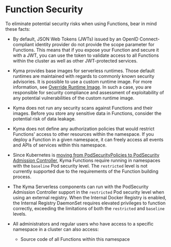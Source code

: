 <!-- This document is a part of the Secure Development in the Kyma Environment section on HP -->
# Function Security

To eliminate potential security risks when using Functions, bear in mind these facts:

- By default, JSON Web Tokens (JWTs) issued by an OpenID Connect-compliant identity provider do not provide the scope parameter for Functions. This means that if you expose your Function and secure it with a JWT, you can use the token to validate access to all Functions within the cluster as well as other JWT-protected services.

- Kyma provides base images for serverless runtimes. Those default runtimes are maintained with regards to commonly known security advisories. It is possible to use a custom runtime image. For more information, see [Override Runtime Image](tutorials/01-110-override-runtime-image.md). In such a case, you are responsible for security compliance and assessment of exploitability of any potential vulnerabilities of the custom runtime image.

- Kyma does not run any security scans against Functions and their images. Before you store any sensitive data in Functions, consider the potential risk of data leakage.

- Kyma does not define any authorization policies that would restrict Functions' access to other resources within the namespace. If you deploy a Function in a given namespace, it can freely access all events and APIs of services within this namespace.

- Since Kubernetes is [moving from PodSecurityPolicies to PodSecurity Admission Controller](https://kubernetes.io/docs/tasks/configure-pod-container/migrate-from-psp/), Kyma Functions require running in namespaces with the `baseline` Pod security level. The `restricted` level is not currently supported due to the requirements of the Function building process.

- The Kyma Serverless components can run with the PodSecurity Admission Controller support in the `restricted` Pod security level when using an external registry. When the Internal Docker Registry is enabled, the Internal Registry DaemonSet requires elevated privileges to function correctly, exceeding the limitations of both the `restricted` and `baseline` levels.

- All administrators and regular users who have access to a specific namespace in a cluster can also access:

  - Source code of all Functions within this namespace
